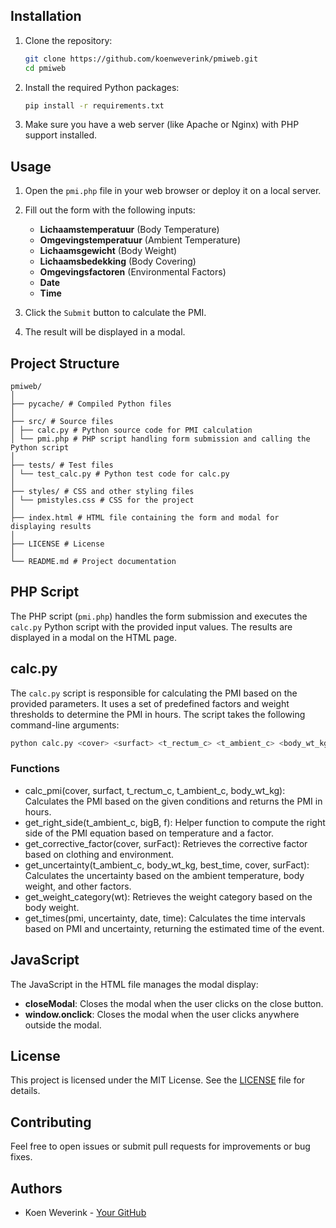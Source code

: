 
## Installation

1. Clone the repository:
    ```bash
    git clone https://github.com/koenweverink/pmiweb.git
    cd pmiweb
    ```

2. Install the required Python packages:
    ```bash
    pip install -r requirements.txt
    ```

3. Make sure you have a web server (like Apache or Nginx) with PHP support installed.

## Usage

1. Open the `pmi.php` file in your web browser or deploy it on a local server.

2. Fill out the form with the following inputs:
    - **Lichaamstemperatuur** (Body Temperature)
    - **Omgevingstemperatuur** (Ambient Temperature)
    - **Lichaamsgewicht** (Body Weight)
    - **Lichaamsbedekking** (Body Covering)
    - **Omgevingsfactoren** (Environmental Factors)
    - **Date**
    - **Time**

3. Click the `Submit` button to calculate the PMI.

4. The result will be displayed in a modal.

## Project Structure
```
pmiweb/
│
├── pycache/ # Compiled Python files
│
├── src/ # Source files
│ ├── calc.py # Python source code for PMI calculation
│ └── pmi.php # PHP script handling form submission and calling the Python script
│
├── tests/ # Test files
│ └── test_calc.py # Python test code for calc.py
│
├── styles/ # CSS and other styling files
│ └── pmistyles.css # CSS for the project
│
├── index.html # HTML file containing the form and modal for displaying results
│
├── LICENSE # License
│
└── README.md # Project documentation
```

## PHP Script

The PHP script (`pmi.php`) handles the form submission and executes the `calc.py` Python script with the provided input values. The results are displayed in a modal on the HTML page.

## calc.py

The `calc.py` script is responsible for calculating the PMI based on the provided parameters. It uses a set of predefined factors and weight thresholds to determine the PMI in hours. The script takes the following command-line arguments:

```bash
python calc.py <cover> <surfact> <t_rectum_c> <t_ambient_c> <body_wt_kg> <date> <time>
```

### Functions
- calc_pmi(cover, surfact, t_rectum_c, t_ambient_c, body_wt_kg): Calculates the PMI based on the given conditions and returns the PMI in hours.
- get_right_side(t_ambient_c, bigB, f): Helper function to compute the right side of the PMI equation based on temperature and a factor.
- get_corrective_factor(cover, surFact): Retrieves the corrective factor based on clothing and environment.
- get_uncertainty(t_ambient_c, body_wt_kg, best_time, cover, surFact): Calculates the uncertainty based on the ambient temperature, body weight, and other factors.
- get_weight_category(wt): Retrieves the weight category based on the body weight.
- get_times(pmi, uncertainty, date, time): Calculates the time intervals based on PMI and uncertainty, returning the estimated time of the event.

## JavaScript

The JavaScript in the HTML file manages the modal display:
- **closeModal**: Closes the modal when the user clicks on the close button.
- **window.onclick**: Closes the modal when the user clicks anywhere outside the modal.

## License

This project is licensed under the MIT License. See the [LICENSE](LICENSE) file for details.

## Contributing

Feel free to open issues or submit pull requests for improvements or bug fixes.

## Authors

- Koen Weverink - [Your GitHub](https://github.com/koenweverink)
